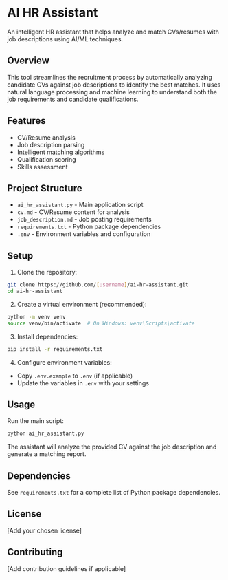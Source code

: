 # AI HR Assistant

An intelligent HR assistant that helps analyze and match CVs/resumes with job descriptions using AI/ML techniques.

## Overview

This tool streamlines the recruitment process by automatically analyzing candidate CVs against job descriptions to identify the best matches. It uses natural language processing and machine learning to understand both the job requirements and candidate qualifications.

## Features

- CV/Resume analysis
- Job description parsing
- Intelligent matching algorithms
- Qualification scoring
- Skills assessment

## Project Structure

- `ai_hr_assistant.py` - Main application script
- `cv.md` - CV/Resume content for analysis
- `job_description.md` - Job posting requirements
- `requirements.txt` - Python package dependencies
- `.env` - Environment variables and configuration

## Setup

1. Clone the repository:
```bash
git clone https://github.com/[username]/ai-hr-assistant.git
cd ai-hr-assistant
```

2. Create a virtual environment (recommended):
```bash
python -m venv venv
source venv/bin/activate  # On Windows: venv\Scripts\activate
```

3. Install dependencies:
```bash
pip install -r requirements.txt
```

4. Configure environment variables:
- Copy `.env.example` to `.env` (if applicable)
- Update the variables in `.env` with your settings

## Usage

Run the main script:

```bash
python ai_hr_assistant.py
```

The assistant will analyze the provided CV against the job description and generate a matching report.

## Dependencies

See `requirements.txt` for a complete list of Python package dependencies.

## License

[Add your chosen license]

## Contributing

[Add contribution guidelines if applicable]
